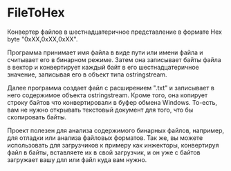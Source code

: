 # FileToHex
Конвертер файлов в шестнадцатеричное представление в формате Hex byte "0xXX,0xXX,0xXX".

Программа принимает имя файла в виде пути или имени файла и считывает его в бинарном режиме. Затем она записывает байты файла в вектор и конвертирует каждый байт в его шестнадцатеричное значение, записывая его в объект типа ostringstream.

Далее программа создает файл с расширением ".txt" и записывает в него содержимое объекта ostringstream. Кроме того, она копирует строку байтов что конвертировали в буфер обмена Windows. То-есть, вам не нужно открывать текстовый документ для того, что бы скопировать байты. 

Проект полезен для анализа содержимого бинарных файлов, например, для отладки или анализа файловых форматов. Так же, вы можете использовать для загрузчиков к примеру как инжекторы, конвертируя файл в байты, вставляете их в свой загрузчик, и он уже с байтов загружает вашу длл или файл куда вам нужно. 
